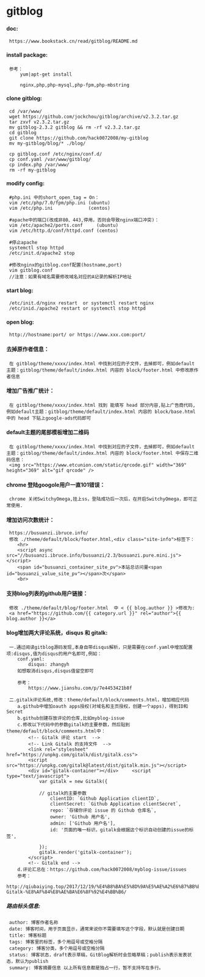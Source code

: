 # gitblog

#### doc:
     https://www.bookstack.cn/read/gitblog/README.md

#### install package:
     参考：
         yum|apt-get install
         
         nginx,php,php-mysql,php-fpm,php-mbstring

#### clone gitblog:
     cd /var/www/
     wget https://github.com/jockchou/gitblog/archive/v2.3.2.tar.gz
     tar zxvf v2.3.2.tar.gz
     mv gitblog-2.3.2 gitblog && rm -rf v2.3.2.tar.gz
     cd gitblog
     git clone https://github.com/hack0072008/my-gitblog
     mv my-gitblog/blog/* ./blog/
     
     cp gitblog.conf /etc/nginx/conf.d/
     cp conf.yaml /var/www/gitblog/
     cp index.php /var/www/
     rm -rf my-gitblog
     
#### modify config:
     #php.ini 中的short_open_tag = On：
     vim /etc/php/7.0/fpm/php.ini (ubuntu)
     vim /etc/php.ini             (centos)
     
     #apache中的端口(改成非80、443,停用，否则会导致nginx端口冲突)：
     vim /etc/apache2/ports.conf     (ubuntu)
     vim /etc/http.d/conf/httpd.conf (centos)
     
     #停止apache
     systemctl stop httpd
     /etc/init.d/apache2 stop
     
     #修改nginx的gitblog.conf配置(hostname,port)
     vim gitblog.conf
     //注意：如果有域名需要修改域名对应的A记录的解析IP地址

#### start blog:
     /etc/init.d/nginx restart  or systemctl restart nginx
     /etc/inid./apache2 restart or systemctl stop httpd

#### open blog:
     http://hostname:port/ or https://www.xxx.com:port/
     
#### 去掉原作者信息：
     在 gitblog/theme/xxxx/index.html 中找到对应的子文件，去掉即可，例如default主题：gitblog/theme/default/index.html 内容的 block/footer.html 中修改原作者信息

#### 增加广告推广统计：
     在 gitblog/theme/xxxx/index.html 找到 能填写 head 部分内容,贴上广告商代码, 例如default主题：gitblog/theme/default/index.html 内容的 block/base.html 中的 head 下贴上google-ads代码即可

####  default主题的尾部模板增加二维码
     在 gitblog/theme/xxxx/index.html 中找到对应的子文件，去掉即可，例如default主题：gitblog/theme/default/index.html 内容的 block/footer.html 中保存二维码信息：
     <img src="https://www.etcunion.com/static/qrcode.gif" width="369" height="369" alt="gif qrcode" />

#### chrome 登陆googole用户一直101错误：
     chrome 关闭SwitchyOmega,挂上ss，登陆成功后一次后，在开启SwitchyOmega，即可正常使用.
     
#### 增加访问次数统计：
     https://busuanzi.ibruce.info/
     修改 ./theme/default/block/footer.html,<div class="site-info">标签下：
        <hr>
        <script async src="//busuanzi.ibruce.info/busuanzi/2.3/busuanzi.pure.mini.js"></script>
        <span id="busuanzi_container_site_pv">本站总访问量<span id="busuanzi_value_site_pv"></span>次</span>
        <br>
        
#### 支持blog列表的github用户链接：
     修改 ./theme/default/blog/footer.html  中 < {{ blog.author }} >修改为:
     <a href="https://github.com/{{ category.url }}" rel="author">{{ blog.author }}</a>

#### blog增加两大评论系统，disqus 和 gitalk:
     一.通过阅读gitblog源码发现,本身自带disqus解析，只是需要在conf.yaml中增加配置项:disqus,值为disqus的用户名即可,例如：
        conf.yaml:
            disqus: zhangyh
        如想取消disqus,disqus值留空即可
        
        参考：
            https://www.jianshu.com/p/7e4453421b8f
            
     二.gitalk评论系统,修改：theme/default/block/comments.html，增加相应代码
        a.github中增加oauth apps授权(对域名和主页授权，创建一个apps)，得到ID和Secret
        b.github创建存放评论的仓库,比如myblog-issue
        c.修改以下代码中的参数gitalk的主要参数，然后贴到theme/default/block/comments.html中：
            <!-- Gitalk 评论 start  -->
            <!-- Link Gitalk 的支持文件  -->
            <link rel="stylesheet" href="https://unpkg.com/gitalk/dist/gitalk.css">
            <script src="https://unpkg.com/gitalk@latest/dist/gitalk.min.js"></script> 
            <div id="gitalk-container"></div>     <script type="text/javascript">
                var gitalk = new Gitalk({
            
                // gitalk的主要参数
            		clientID: `Github Application clientID`,
            		clientSecret: `Github Application clientSecret`,
            		repo: `存储你评论 issue 的 Github 仓库名`,
            		owner: 'Github 用户名',
            		admin: ['Github 用户名'],
            		id: '页面的唯一标识，gitalk会根据这个标识自动创建的issue的标签',
                
                });
                gitalk.render('gitalk-container');
            </script> 
            <!-- Gitalk end -->
        d.评论汇总在：https://github.com/hack0072008/myblog-issue/issues
        参考：
            http://qiubaiying.top/2017/12/19/%E4%B8%BA%E5%8D%9A%E5%AE%A2%E6%B7%BB%E5%8A%A0-Gitalk-%E8%AF%84%E8%AE%BA%E6%8F%92%E4%BB%B6/
     
##### 路由标头信息:
     author: 博客作者名称 
     date: 博客时间，用于页面显示，通常来说你不需要填写这个字段，默认就是创建日期 
     title: 博客标题 
     tags: 博客里的标签，多个用逗号或空格分隔 
     category: 博客分类，多个用逗号或空格分隔 
     status: 博客状态，draft表示草稿，GitBlog解析时会忽略草稿；publish表示发表状态，默认为publish 
     summary: 博客摘要信息 以上所有信息都是独占一行，暂不支持写在多行。

